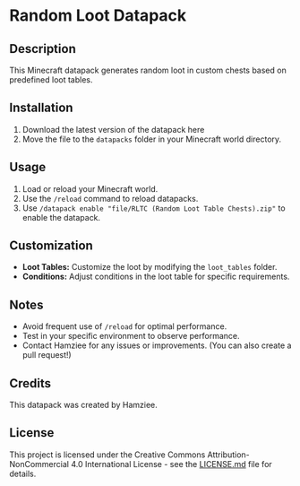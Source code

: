# Random Loot Datapack

## Description

This Minecraft datapack generates random loot in custom chests based on predefined loot tables.

## Installation

1. Download the latest version of the datapack here <link>
2. Move the file to the `datapacks` folder in your Minecraft world directory.

## Usage

1. Load or reload your Minecraft world.
2. Use the `/reload` command to reload datapacks.
3. Use `/datapack enable "file/RLTC (Random Loot Table Chests).zip"` to enable the datapack.

## Customization

- **Loot Tables:** Customize the loot by modifying the `loot_tables` folder.
- **Conditions:** Adjust conditions in the loot table for specific requirements.

## Notes

- Avoid frequent use of `/reload` for optimal performance.
- Test in your specific environment to observe performance.
- Contact Hamziee for any issues or improvements. (You can also create a pull request!)

## Credits

This datapack was created by Hamziee.

## License

This project is licensed under the Creative Commons Attribution-NonCommercial 4.0 International License - see the [LICENSE.md](https://github.com/HEO-Systems/Link101-Events-Datapacks/blob/main/LICENSE) file for details.
